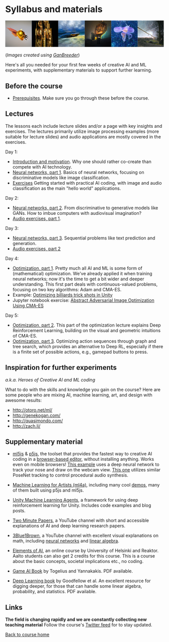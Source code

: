 # Syllabus and materials
![Images generated using GanBreeder](Media/GanBreederWide128.png)

(*Images created using [GanBreeder](https://ganbreeder.app/)*)

Here's all you needed for your first few weeks of creative AI and ML experiments, with supplementary materials to support further learning.

## Before the course
* [Prerequisites](Prerequisites.md). Make sure you go through these before the course.

## Lectures
The lessons each include lecture slides and/or a page with key insights and exercises. The lectures primarily utilize image processing examples (more suitable for lecture slides) and audio applications are mostly covered in the exercises.

Day 1:
* [Introduction and motivation](LectureSlides/course_intro.pdf). Why one should rather co-create than compete with AI technology.
* [Neural networks, part 1](LectureSlides/neural_networks_part1.pdf). Basics of neural networks, focusing on discriminative models like image classification.
* [Exercises](GettingStarted.md) Getting started with practical AI coding, with image and audio classification as the main "hello world" applications.

Day 2:
* [Neural networks, part 2](LectureSlides/neural_networks_part2.pdf). From discriminative to generative models like GANs. How to imbue computers with audiovisual imagination?
* [Audio exercises, part 1](https://github.com/SopiMlab/DeepLearningWithAudio/blob/master/ICM_Audio/AudioExercises_part1/UsingWavegan.md).

Day 3:
* [Neural networks, part 3](LectureSlides/neural_networks_part3.pdf). Sequential problems like text prediction and generation.
* [Audio exercises, part 2](https://github.com/SopiMlab/DeepLearningWithAudio/blob/master/ICM_Audio/AudioExercises_part2/AudioClassification.md)

Day 4:
* [Optimization, part 1](LectureSlides/optimization_part1.pdf). Pretty much all AI and ML is some form of (mathematical) optimization. We've already applied it when training neural networks; now it's the time to get a bit wider and deeper understanding. This first part deals with continuous-valued problems, focusing on two key algorithms: Adam and CMA-ES.
* Example: [Optimizing billiards trick shots in Unity](../Code/Unity/IntelligentPool)
* Jupyter notebook exercise: [Abstract Adversarial Image Optimization Using CMA-ES](../Code/Jupyter/CMA-ES_Art.ipynb)

Day 5:
* [Optimization, part 2](LectureSlides/optimization_part2.pdf). This part of the optimization lecture explains Deep Reinforcement Learning, building on the visual and geometric intuitions of CMA-ES.
* [Optimization, part 3](LectureSlides/optimization_part3.pdf). Optimizing action sequences through graph and tree search, which provides an alternative to Deep RL, especially if there is a finite set of possible actions, e.g., gamepad buttons to press.  



## Inspiration for further experiments
*a.k.a. Heroes of Creative AI and ML coding*

What to do with the skills and knowledge you gain on the course? Here are some people who are mixing AI, machine learning, art, and design with awesome results:

* http://otoro.net/ml/
* http://genekogan.com/
* http://quasimondo.com/
* http://zach.li/

## Supplementary material
* [ml5js](https://ml5js.org/) & [p5js](http://p5js.org/), the toolset that provides the fastest way to creative AI coding in a [browser-based editor](https://editor.p5js.org), without installing anything. Works even on mobile browsers! [This example](https://editor.p5js.org/AndreasRef/sketches/r1_w73FhQ) uses a deep neural network to track your nose and draw on the webcam view. [This one](https://editor.p5js.org/genekogan/sketches/Hk2Q4Sqe4) utilizes similar PoseNet tracking to control procedural audio synthesis.

* [Machine Learning for Artists (ml4a)](http://ml4a.github.io/), including many cool [demos](http://ml4a.github.io/demos/), many of them built using p5js and ml5js.  

* [Unity Machine Learning Agents](https://github.com/Unity-Technologies/ml-agents), a framework for using deep reinforcement learning for Unity. Includes code examples and blog posts.

* [Two Minute Papers](https://www.youtube.com/playlist?list=PLujxSBD-JXglGL3ERdDOhthD3jTlfudC2), a YouTube channel with short and accessible explanations of AI and deep learning research papers.

* [3Blue1Brown](https://www.youtube.com/channel/UCYO_jab_esuFRV4b17AJtAw), a YouTube channel with excellent visual explanations on math, including [neural networks](https://www.youtube.com/playlist?list=PLZHQObOWTQDNU6R1_67000Dx_ZCJB-3pi) and [linear algebra](https://www.youtube.com/playlist?list=PLZHQObOWTQDPD3MizzM2xVFitgF8hE_ab).

* [Elements of AI](https://www.elementsofai.com/), an online course by University of Helsinki and Reaktor. Aalto students can also get 2 credits for this course. This is a course about the basic concepts, societal implications etc., no coding.

* [Game AI Book](http://gameaibook.org/) by Togelius and Yannakakis. PDF available.

* [Deep Learning book](https://www.deeplearningbook.org/) by Goodfellow et al. An excellent resource for digging deeper, for those that can handle some linear algebra, probability, and statistics. PDF available.


## Links
**The field is changing rapidly and we are constantly collecting new teaching material** Follow the course's [Twitter feed](https://twitter.com/aaltomediaai) for to stay updated.

[Back to course home](../README.md)
